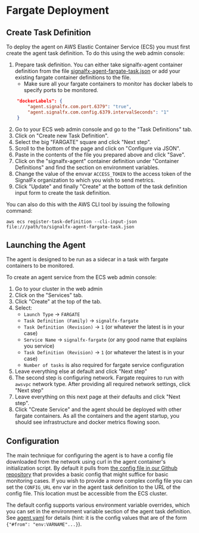 # Fargate Deployment

## Create Task Definition
To deploy the agent on AWS Elastic Container Service (ECS) you must first
create the agent task definition.  To do this using the web admin console:

 1. Prepare task definition. You can either take signalfx-agent container
 	definition from the file [signalfx-agent-fargate-task.json](./signalfx-agent-fargate-task.json) or add
	your existing fargate container definitions to the file.
	- Make sure all your fargate containers to monitor has docker labels to specify ports to be monitored.
```json
	"dockerLabels": {
		"agent.signalfx.com.port.6379": "true",
		"agent.signalfx.com.config.6379.intervalSeconds": "1"
	}
```
 2. Go to your ECS web admin console and go to the "Task Definitions" tab.
 3. Click on "Create new Task Definition".
 4. Select the big "FARGATE" square and click "Next step".
 5. Scroll to the bottom of the page and click on "Configure via JSON".
 6. Paste in the contents of the file you prepared above and click "Save".
 7. Click on the "signalfx-agent" container definition under "Container
	Definitions" and find the section on environment variables.
 8. Change the value of the envvar `ACCESS_TOKEN` to the access token of the
	SignalFx organization to which you wish to send metrics.
 8. Click "Update" and finally "Create" at the bottom of the task definition
	input form to create the task definition.

You can also do this with the AWS CLI tool by issuing the following command:

`aws ecs register-task-definition --cli-input-json file:///path/to/signalfx-agent-fargate-task.json`

## Launching the Agent
The agent is designed to be run as a sidecar in a task with fargate containers
to be monitored.

To create an agent service from the ECS web admin console:

 1. Go to your cluster in the web admin
 2. Click on the "Services" tab.
 3. Click "Create" at the top of the tab.
 4. Select:
     - `Launch Type` -> `FARGATE`
	 - `Task Definition (Family)` -> `signalfx-fargate`
	 - `Task Definition (Revision)` -> `1` (or whatever the latest is in your case)
	 - `Service Name` -> `signalfx-fargate` (or any good name that explains you service)
     - `Task Definition (Revision)` -> `1` (or whatever the latest is in your case)
     - `Number of tasks` is also required for fargate service configuration
 5. Leave everything else at default and click "Next step"
 6. The second step is configuring network. Fargate requires to run with `awsvpc`
    network type.
    After providing all required network settings, click "Next step"
 7. Leave everything on this next page at their defaults and click "Next step".
 8. Click "Create Service" and the agent should be deployed with other fargate
    containers. As all the containers and the agent startup, you should see
    infrastructure and docker metrics flowing soon.


## Configuration

The main technique for configuring the agent is to have a config file
downloaded from the network using curl in the agent container's initialization
script.  By default it pulls from [the config file in our Github
repository](./agent.yaml) that provides a basic config that might suffice for
basic monitoring cases.  If you wish to provide a more complex config file you
can set the `CONFIG_URL` env var in the agent task definition to the URL of the
config file.  This location must be accessible from the ECS cluster.

The default config supports various environment variable overrides, which you
can set in the environment variable section of the agent task definition.  See
[agent.yaml](./agent.yaml) for details (hint: it is the config values that are
of the form `{"#from": "env:VARNAME"...}`).

